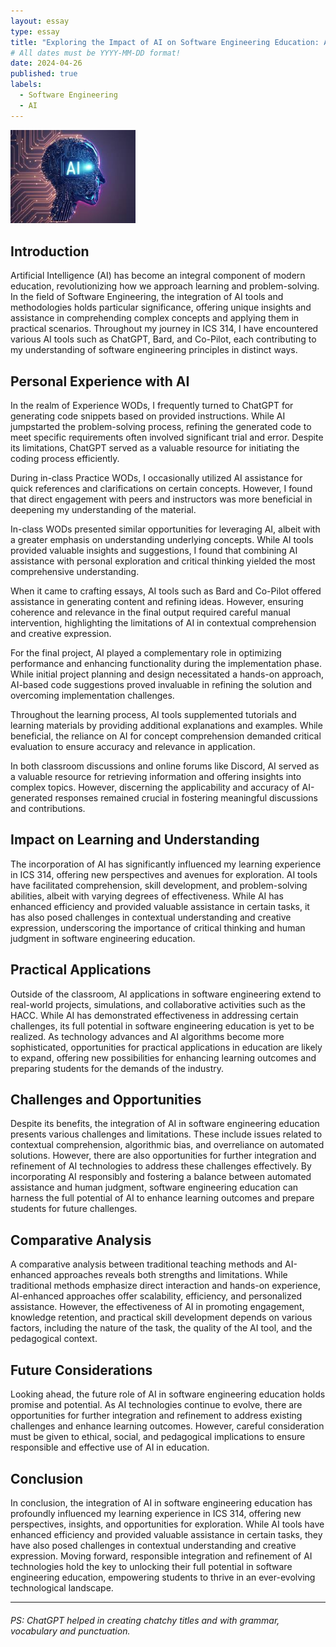 ```yaml
---
layout: essay
type: essay
title: "Exploring the Impact of AI on Software Engineering Education: A Personal Reflection"
# All dates must be YYYY-MM-DD format!
date: 2024-04-26
published: true
labels:
  - Software Engineering
  - AI
---
```

<img width="200px" class="rounded float-start pe-4" src="../img/AI.jpg">


## Introduction
Artificial Intelligence (AI) has become an integral component of modern education, revolutionizing how we approach learning and problem-solving. In the field of Software Engineering, the integration of AI tools and methodologies holds particular significance, offering unique insights and assistance in comprehending complex concepts and applying them in practical scenarios. Throughout my journey in ICS 314, I have encountered various AI tools such as ChatGPT, Bard, and Co-Pilot, each contributing to my understanding of software engineering principles in distinct ways.


## Personal Experience with AI
In the realm of Experience WODs, I frequently turned to ChatGPT for generating code snippets based on provided instructions. While AI jumpstarted the problem-solving process, refining the generated code to meet specific requirements often involved significant trial and error. Despite its limitations, ChatGPT served as a valuable resource for initiating the coding process efficiently.

During in-class Practice WODs, I occasionally utilized AI assistance for quick references and clarifications on certain concepts. However, I found that direct engagement with peers and instructors was more beneficial in deepening my understanding of the material.

In-class WODs presented similar opportunities for leveraging AI, albeit with a greater emphasis on understanding underlying concepts. While AI tools provided valuable insights and suggestions, I found that combining AI assistance with personal exploration and critical thinking yielded the most comprehensive understanding.

When it came to crafting essays, AI tools such as Bard and Co-Pilot offered assistance in generating content and refining ideas. However, ensuring coherence and relevance in the final output required careful manual intervention, highlighting the limitations of AI in contextual comprehension and creative expression.

For the final project, AI played a complementary role in optimizing performance and enhancing functionality during the implementation phase. While initial project planning and design necessitated a hands-on approach, AI-based code suggestions proved invaluable in refining the solution and overcoming implementation challenges.

Throughout the learning process, AI tools supplemented tutorials and learning materials by providing additional explanations and examples. While beneficial, the reliance on AI for concept comprehension demanded critical evaluation to ensure accuracy and relevance in application.

In both classroom discussions and online forums like Discord, AI served as a valuable resource for retrieving information and offering insights into complex topics. However, discerning the applicability and accuracy of AI-generated responses remained crucial in fostering meaningful discussions and contributions.


## Impact on Learning and Understanding
The incorporation of AI has significantly influenced my learning experience in ICS 314, offering new perspectives and avenues for exploration. AI tools have facilitated comprehension, skill development, and problem-solving abilities, albeit with varying degrees of effectiveness. While AI has enhanced efficiency and provided valuable assistance in certain tasks, it has also posed challenges in contextual understanding and creative expression, underscoring the importance of critical thinking and human judgment in software engineering education.


## Practical Applications
Outside of the classroom, AI applications in software engineering extend to real-world projects, simulations, and collaborative activities such as the HACC. While AI has demonstrated effectiveness in addressing certain challenges, its full potential in software engineering education is yet to be realized. As technology advances and AI algorithms become more sophisticated, opportunities for practical applications in education are likely to expand, offering new possibilities for enhancing learning outcomes and preparing students for the demands of the industry.


## Challenges and Opportunities
Despite its benefits, the integration of AI in software engineering education presents various challenges and limitations. These include issues related to contextual comprehension, algorithmic bias, and overreliance on automated solutions. However, there are also opportunities for further integration and refinement of AI technologies to address these challenges effectively. By incorporating AI responsibly and fostering a balance between automated assistance and human judgment, software engineering education can harness the full potential of AI to enhance learning outcomes and prepare students for future challenges.


## Comparative Analysis
A comparative analysis between traditional teaching methods and AI-enhanced approaches reveals both strengths and limitations. While traditional methods emphasize direct interaction and hands-on experience, AI-enhanced approaches offer scalability, efficiency, and personalized assistance. However, the effectiveness of AI in promoting engagement, knowledge retention, and practical skill development depends on various factors, including the nature of the task, the quality of the AI tool, and the pedagogical context.



## Future Considerations
Looking ahead, the future role of AI in software engineering education holds promise and potential. As AI technologies continue to evolve, there are opportunities for further integration and refinement to address existing challenges and enhance learning outcomes. However, careful consideration must be given to ethical, social, and pedagogical implications to ensure responsible and effective use of AI in education.


## Conclusion
In conclusion, the integration of AI in software engineering education has profoundly influenced my learning experience in ICS 314, offering new perspectives, insights, and opportunities for exploration. While AI tools have enhanced efficiency and provided valuable assistance in certain tasks, they have also posed challenges in contextual understanding and creative expression. Moving forward, responsible integration and refinement of AI technologies hold the key to unlocking their full potential in software engineering education, empowering students to thrive in an ever-evolving technological landscape.

<hr>

###### PS: ChatGPT helped in creating chatchy titles and with grammar, vocabulary and punctuation.
